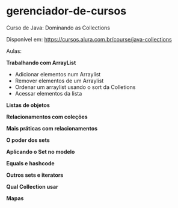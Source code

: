 # gerenciador-de-cursos

Curso de Java: Dominando as Collections

Disponível em: https://cursos.alura.com.br/course/java-collections


Aulas:  

**Trabalhando com ArrayList**
- Adicionar elementos num Arraylist
- Remover elementos de um Arraylist
- Ordenar um arraylist usando o sort da Colletions
- Acessar elementos da lista

**Listas de objetos**

**Relacionamentos com coleções**

**Mais práticas com relacionamentos**

**O poder dos sets**

**Aplicando o Set no modelo**

**Equals e hashcode**

**Outros sets e iterators**

**Qual Collection usar**

**Mapas**
